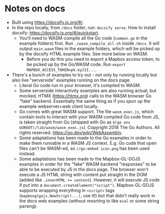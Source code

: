 # Notes on docs
- Built using https://docsify.js.org/#/.
- In the repo locally, from `/docs` folder, run: `docsify serve`. How to install docsify: https://docsify.js.org/#/quickstart.
    - You'll need to WASM-compile all the Go code (`common.go` in the example folders) first. Run `./wasm_compile_all.sh` inside `/docs`. It will output `main.wasm` files in the example folders, which will be picked up by the docsify HTML example files. See more below on WASM.
        - Before you do this you need to export a Mapbox access token, to be picked up by the Go/WASM code. Run `export MAPBOX_ACCESS_TOKEN=pk.eyJ1I...`.
- There's a bunch of examples to try out - not only by running locally but also live "serverside" examples running on the docs page. 
    - Literal Go code run in your browser, it's compiled to WASM.
	- Some serverside interactivity examples are also running actual, but mocked, HTMX (https://htmx.org) calls to the WASM browser Go "fake" backend. Essentially the same thing as if you spun up the example webserver+web client locally. 
    - Go comes with great WASM support. The file `wasm_exec.js`, which contain tools to interact with your WASM compiled Go code from JS, is taken straight from Go (shipped with Go as `$(go env GOROOT)/lib/wasm/wasm_exec.js`). Copyright 2018 The Go Authors. All rights reserved. https://go.dev/wiki/WebAssembly.
    - Some adaptations has been made to the Go examples in order to make them runnable in a WASM JS context. E.g. Go code that open files can't be WASM-ed, so `//go:embed icon.png` has been used instead.
    - Some adaptations has been made to the Mapbox-GL-GOJS examples in order for the "fake" WASM backend "responses" to be able to be executed by JS in the docs page. The browser won't execute a JS HTML string with content put straight in the DOM (added like `.innerHTML += content`). However, it will execute JS code if put into a `document.createElement("script")`. Mapbox-GL-GOJS supports wrapping everything in `<script>` tags (`mapboxglgojs.NewScript(...)`, use it!) but that didn't really work in the docs web examples (without resorting to like `eval` or some string parsing).


